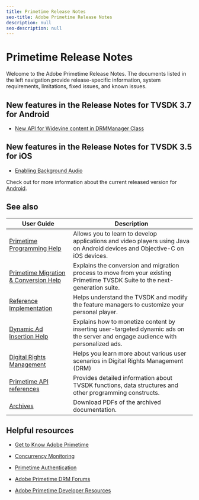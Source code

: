 ```yaml
---
title: Primetime Release Notes
seo-title: Adobe Primetime Release Notes
description: null
seo-description: null
---
```


# Primetime Release Notes

Welcome to the Adobe Primetime Release Notes. The documents listed in the left navigation provide release-specific information, system requirements, limitations, fixed issues, and known issues.

## New features in the Release Notes for TVSDK 3.7 for Android

* [New API for Widevine content in DRMManager Class](../release-notes/tvsdk-3x-android.md#new-features)

## New features in the Release Notes for TVSDK 3.5 for iOS

* [Enabling Background Audio](../release-notes/tvsdk-3x-ios.md#new-features)

Check out for more information about the current released version for [Android](../release-notes/tvsdk-3x-android.md).

## See also

| User Guide | Description |
|--- |--- |
| [Primetime Programming Help](/help/programming/home.md)  | Allows you to learn to develop applications and video players using Java on Android devices and Objective-C on iOS devices. |
| [Primetime Migration & Conversion Help](/help/migration-guides/home.md) | Explains the conversion and migration process to move from your existing Primetime TVSDK Suite to the next-generation suite.   |
| [Reference Implementation](/help/android-reference-implementation/home.md) | Helps understand the TVSDK and modify the feature managers to customize your personal player. |
| [Dynamic Ad Insertion Help](/help/dynamic-ad-insertion/home.md) | Explains how to monetize content by inserting user-targeted dynamic ads on the server and engage audience with personalized ads. |
| [Digital Rights Management](/help/digital-rights-management/home.md) | Helps you learn more about various user scenarios in Digital Rights Management (DRM) |
| [Primetime API references](/help/reference/api-references.md) | Provides detailed information about TVSDK functions, data structures and other programming constructs. |
| [Archives](https://helpx.adobe.com/primetime/archives.html) | Download PDFs of the archived documentation. |

## Helpful resources

* [Get to Know Adobe Primetime](https://www.adobe.com/in/marketing/primetime.html)

* [Concurrency Monitoring](https://tve.helpdocsonline.com/concurrency-monitoring-introduction)

* [Primetime Authentication](https://tve.helpdocsonline.com/home)

* [Adobe Primetime DRM Forums](https://forums.adobe.com/community/adobe_access)

* [Adobe Primetime Developer Resources](https://www.adobe.com/devnet/primetime.html)
